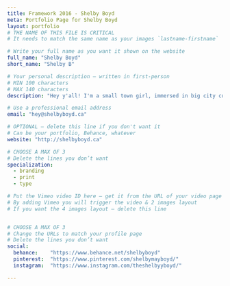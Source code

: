 ```yaml
---
title: Framework 2016 - Shelby Boyd
meta: Portfolio Page for Shelby Boyd
layout: portfolio
# THE NAME OF THIS FILE IS CRITICAL
# It needs to match the same name as your images `lastname-firstname`

# Write your full name as you want it shown on the website
full_name: "Shelby Boyd"
short_name: "Shelby B"

# Your personal description — written in first-person
# MIN 100 characters
# MAX 140 characters
description: "Hey y'all! I'm a small town girl, immersed in big city culture. I love Star Wars, cute packaging, and cows."

# Use a professional email address
email: "hey@shelbyboyd.ca"

# OPTIONAL — delete this line if you don't want it
# Can be your portfolio, Behance, whatever
website: "http://shelbyboyd.ca"

# CHOOSE A MAX OF 3
# Delete the lines you don’t want
specialization:
  - branding
  - print
  - type

# Put the Vimeo video ID here — get it from the URL of your video page
# By adding Vimeo you will trigger the video & 2 images layout
# If you want the 4 images layout — delete this line


# CHOOSE A MAX OF 3
# Change the URLs to match your profile page
# Delete the lines you don’t want
social:
  behance:    "https://www.behance.net/shelbyboyd"
  pinterest:  "https://www.pinterest.com/shelbymayboyd/"
  instagram:  "https://www.instagram.com/theshelbyyboyd/"

---
```

